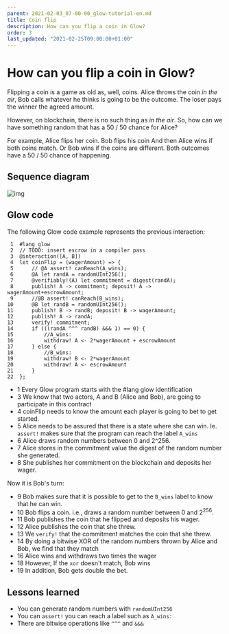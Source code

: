 ```yaml
---
parent: 2021-02-03_07-00-00_glow-tutorial-en.md
title: Coin flip
description: How can you flip a coin in Glow?
order: 3
last_updated: "2021-02-25T09:00:00+01:00"
---
```

# How can you flip a coin in Glow?

Flipping a coin is a game as old as, well, coins.
Alice throws the coin *in the air*,
Bob calls whatever he thinks is going to be the outcome.
The loser pays the winner the agreed amount.

However, on blockchain, there is no such thing as *in the air*.
So, how can we have something random that has a 50 / 50 chance for Alice?

For example, Alice flips her coin.
Bob flips his coin
And then Alice wins if both coins match.
Or Bob wins if the coins are different.
Both outcomes have a 50 / 50 chance of happening.

## Sequence diagram

![img](https://ucarecdn.com/ffc7e8a4-0c70-4c2e-869f-bc77a378ef0f/coinflip.png)

## Glow code

The following Glow code example represents the previous interaction:

     1  #lang glow
     2  // TODO: insert escrow in a compiler pass
     3  @interaction([A, B])
     4  let coinFlip = (wagerAmount) => {
     5      // @A assert! canReach(A_wins);
     6      @A let randA = randomUInt256();
     7      @verifiably!(A) let commitment = digest(randA);
     8      publish! A -> commitment; deposit! A -> wagerAmount+escrowAmount;
     9      //@B assert! canReach(B_wins);
    10      @B let randB = randomUInt256();
    11      publish! B -> randB; deposit! B -> wagerAmount;
    12      publish! A -> randA;
    13      verify! commitment;
    14      if (((randA ^^^ randB) &&& 1) == 0) {
    15          //A_wins:
    16          withdraw! A <- 2*wagerAmount + escrowAmount
    17      } else {
    18          //B_wins:
    19          withdraw! B <- 2*wagerAmount
    20          withdraw! A <- escrowAmount
    21      }
    22  };

- 1  Every Glow program starts with the #lang glow identification
- 3  We know that two actors, A and B (Alice and Bob), are going to participate in this contract
- 4  coinFlip needs to know the amount each player is going to bet to get started.
- 5  Alice needs to be assured that there is a state where she can win. Ie. `assert!` makes sure that the program can reach the label `A_wins`
- 6  Alice draws random numbers between 0 and 2^256.
- 7  Alice stores in the commitment value the digest of the random number she generated.
- 8  She publishes her commitment on the blockchain and deposits her wager.

Now it is Bob's turn:

- 9  Bob makes sure that it is possible to get to the `B_wins` label to know that he can win.
- 10 Bob flips a coin. i.e., draws a random number between 0 and 2<sup>256</sup>.
- 11 Bob publishes the coin that he flipped and deposits his wager.
- 12 Alice publishes the coin that she threw.
- 13 We `verify!` that the commitment matches the coin that she threw.
- 14 By doing a bitwise XOR of the random numbers thrown by Alice and Bob, we find that they match
- 16 Alice wins and withdraws two times the wager
- 18 However, If the `xor` doesn't match, Bob wins
- 19 In addition, Bob gets double the bet.

## Lessons learned

-   You can generate random numbers with `randomUInt256`
-   You can `assert!` you can reach a label such as `A_wins:`
-   There are bitwise operations like `^^^` and `&&&`
